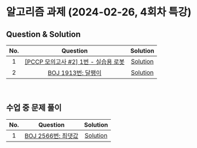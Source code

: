 # 알고리즘 과제 (2024-02-26, 4회차 특강)
## Question & Solution

| No. | Question | Solution |
|:---:|:---:|:---:|
| 1 | [[PCCP 모의고사 #2] 1번 - 실습용 로봇](https://school.programmers.co.kr/learn/courses/20848/lessons/255904?language=java) | [Solution](https://github.com/Eumnya415/Algorism/blob/main/2024-02-28/PCCP_01.java) |
| 2 | [BOJ 1913번: 달팽이](https://www.acmicpc.net/problem/1913) | [Solution]() |

<br>

## 수업 중 문제 풀이

| No. | Question | Solution |
|:---:|:---:|:---:|
| 1 | [BOJ 2566번: 최댓값](https://www.acmicpc.net/problem/2566) | [Solution]() |
